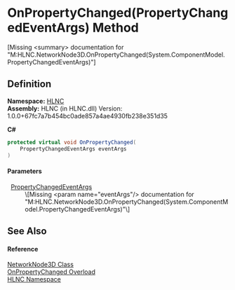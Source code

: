 # OnPropertyChanged(PropertyChangedEventArgs) Method


\[Missing &lt;summary&gt; documentation for "M:HLNC.NetworkNode3D.OnPropertyChanged(System.ComponentModel.PropertyChangedEventArgs)"\]



## Definition
**Namespace:** <a href="N_HLNC">HLNC</a>  
**Assembly:** HLNC (in HLNC.dll) Version: 1.0.0+67fc7a7b454bc0ade857a4ae4930fb238e351d35

**C#**
``` C#
protected virtual void OnPropertyChanged(
	PropertyChangedEventArgs eventArgs
)
```



#### Parameters
<dl><dt>  <a href="https://learn.microsoft.com/dotnet/api/system.componentmodel.propertychangedeventargs" target="_blank" rel="noopener noreferrer">PropertyChangedEventArgs</a></dt><dd>\[Missing &lt;param name="eventArgs"/&gt; documentation for "M:HLNC.NetworkNode3D.OnPropertyChanged(System.ComponentModel.PropertyChangedEventArgs)"\]</dd></dl>

## See Also


#### Reference
<a href="T_HLNC_NetworkNode3D">NetworkNode3D Class</a>  
<a href="Overload_HLNC_NetworkNode3D_OnPropertyChanged">OnPropertyChanged Overload</a>  
<a href="N_HLNC">HLNC Namespace</a>  
